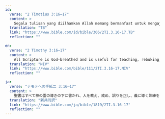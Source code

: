 ```yaml
---
id:
  verse: "2 Timotius 3:16–17"
  content: >
    Segala tulisan yang diilhamkan Allah memang bermanfaat untuk mengajar, untuk menyatakan kesalahan, untuk memperbaiki kelakuan dan untuk mendidik orang dalam kebenaran. Dengan demikian tiap-tiap manusia kepunyaan Allah diperlengkapi untuk setiap perbuatan baik.
  translation: "TB"
  link: "https://www.bible.com/id/bible/306/2TI.3.16-17.TB"
  reflection: ""

en:
  verse: "2 Timothy 3:16–17"
  content: >
    All Scripture is God-breathed and is useful for teaching, rebuking, correcting and training in righteousness, so that the servant of God may be thoroughly equipped for every good work.
  translation: "NIV"
  link: "https://www.bible.com/bible/111/2TI.3.16-17.NIV"
  reflection: ""

ja:
  verse: "テモテへの手紙二 3:16–17"
  content: >
    聖書はすべて神の霊の導きの下に書かれ、人を教え、戒め、誤りを正し、義に導く訓練をするうえに有益です。こうして、神に仕える人は、どのような善い業をも行うことができるように、十分に整えられるのです。
  translation: "新共同訳"
  link: "https://www.bible.com/ja/bible/1819/2TI.3.16-17"
  reflection: ""
---
```

